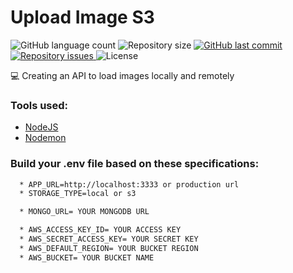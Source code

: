 # Upload Image S3
<p align="left">
  <img alt="GitHub language count" src="https://img.shields.io/github/languages/count/Relirk/upload-project-backend">

  <img alt="Repository size" src="https://img.shields.io/github/repo-size/Relirk/upload-project-backend">
  
  <a href="https://github.com/Relirk/upload-project-backend/commits/master">
    <img alt="GitHub last commit" src="https://img.shields.io/github/last-commit/Relirk/upload-project-backend">
  </a>

  <a href="https://github.com/Relirk/upload-project-backend/issues">
    <img alt="Repository issues" src="https://img.shields.io/github/issues/Relirk/upload-project-backend">
  </a>

  <img alt="License" src="https://img.shields.io/badge/license-MIT-brightgreen">
</p>

:computer: Creating an API to load images locally and remotely

### 

### Tools used:
- [NodeJS](https://nodejs.org/en/)
- [Nodemon](https://nodemon.io/)

### Build your .env file based on these specifications: 
```sh 
  * APP_URL=http://localhost:3333 or production url
  * STORAGE_TYPE=local or s3

  * MONGO_URL= YOUR MONGODB URL

  * AWS_ACCESS_KEY_ID= YOUR ACCESS KEY
  * AWS_SECRET_ACCESS_KEY= YOUR SECRET KEY
  * AWS_DEFAULT_REGION= YOUR BUCKET REGION
  * AWS_BUCKET= YOUR BUCKET NAME
```



